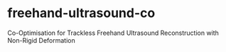 # freehand-ultrasound-co
Co-Optimisation for Trackless Freehand Ultrasound Reconstruction with Non-Rigid Deformation
